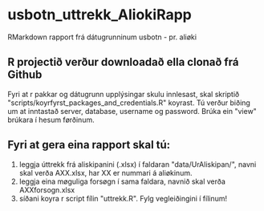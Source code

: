 # usbotn_uttrekk_AliokiRapp
RMarkdown rapport frá dátugrunninum usbotn - pr. aliøki

## R projectið verður downloadað ella clonað frá Github

Fyri at r pakkar og dátugrunn upplýsingar skulu innlesast, skal skriptið "scripts/koyrfyrst_packages_and_credentials.R" koyrast. Tú verður biðing um at inntastað server, database, username og password. Brúka ein "view" brúkara í hesum førðinum.


## Fyri at gera eina rapport skal tú:

1. leggja úttrekk frá aliskipanini (.xlsx) í faldaran "data/UrAliskipan/", navni skal verða AXX.xlsx, har XX er nummari á aliøkinum.
2. leggja eina møguliga forsøgn í sama faldara, navnið skal verða AXXforsogn.xlsx
3. síðani koyra r script fílin "uttrekk.R". Fylg vegleiðingini í fílinum!
